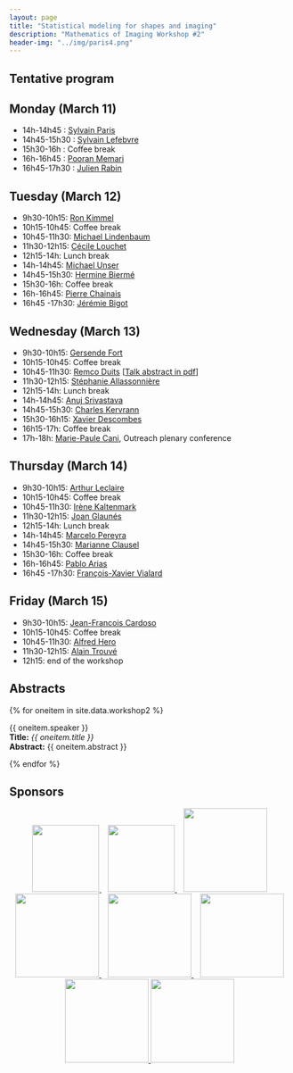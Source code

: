 ```yaml
---
layout: page
title: "Statistical modeling for shapes and imaging"
description: "Mathematics of Imaging Workshop #2"
header-img: "../img/paris4.png"
---
```


Tentative program
-------------

Monday (March 11)
-------------

- 14h-14h45 : [Sylvain Paris](https://people.csail.mit.edu/sparis/)
- 14h45-15h30 : [Sylvain Lefebvre](http://www.antexel.com/sylefeb/research/)
- 15h30-16h : Coffee break 
- 16h-16h45 : [Pooran Memari](http://www.lix.polytechnique.fr/~memari/)
- 16h45-17h30 : [Julien Rabin](https://sites.google.com/site/rabinjulien/)


Tuesday (March 12)
-------------
- 9h30-10h15: [Ron Kimmel](http://www.cs.technion.ac.il/~ron/) 
- 10h15-10h45: Coffee break 
- 10h45-11h30: [Michael Lindenbaum](http://www.cs.technion.ac.il/~mic/)
- 11h30-12h15: [Cécile Louchet](http://www.univ-orleans.fr/mapmo/membres/louchet/)
- 12h15-14h: Lunch break
- 14h-14h45: [Michael Unser](http://bigwww.epfl.ch/unser/)
- 14h45-15h30: [Hermine Biermé](http://www-math.sp2mi.univ-poitiers.fr/%7Ehbierme/)
- 15h30-16h: Coffee break 
- 16h-16h45: [Pierre Chainais](http://pierrechainais.ec-lille.fr)
- 16h45 -17h30: [Jérémie Bigot](https://sites.google.com/site/webpagejbigot/)

Wednesday (March 13)
-------------
- 9h30-10h15: [Gersende Fort](https://www.math.univ-toulouse.fr/~gfort/)
- 10h15-10h45: Coffee break 
- 10h45-11h30: [Remco Duits](http://bmia.bmt.tue.nl/people/RDuits/) [[Talk abstract in pdf](./abstracts/abstractIHPworkshop2.pdf)]
- 11h30-12h15: [Stéphanie Allassonnière](https://sites.google.com/site/stephanieallassonniere/)
- 12h15-14h: Lunch break
- 14h-14h45: [Anuj Srivastava](https://ani.stat.fsu.edu/~anuj/)
- 14h45-15h30: [Charles Kervrann](http://www.irisa.fr/vista/Equipe/People/Charles.Kervrann.english.html)
- 15h30-16h15: [Xavier Descombes](https://www-sop.inria.fr/members/Xavier.Descombes/)
- 16h15-17h: Coffee break 
- 17h-18h: [Marie-Paule Cani](https://www.lix.polytechnique.fr/stream/members/marie-paule-cani/), Outreach plenary conference 

Thursday (March 14)
--------------
- 9h30-10h15: [Arthur Leclaire](https://www.math.u-bordeaux.fr/~aleclaire/)
- 10h15-10h45: Coffee break 
- 10h45-11h30: [Irène Kaltenmark](https://sites.google.com/site/irenekaltenmark/)
- 11h30-12h15: [Joan Glaunés](http://www.mi.parisdescartes.fr/~glaunes/)
- 12h15-14h: Lunch break
- 14h-14h45: [Marcelo Pereyra](http://www.macs.hw.ac.uk/~mp71/) 
- 14h45-15h30: [Marianne Clausel](https://sites.google.com/site/marianneclausel/)
- 15h30-16h: Coffee break 
- 16h-16h45: [Pablo Arias](http://gpi.upf.edu/profile/211)
- 16h45 -17h30: [François-Xavier Vialard](https://www.ceremade.dauphine.fr/%7Evialard/)

Friday (March 15)
--------------
- 9h30-10h15: [Jean-Francois Cardoso]()
- 10h15-10h45: Coffee break 
- 10h45-11h30: [Alfred Hero](https://hero.engin.umich.edu) 
- 11h30-12h15: [Alain Trouvé](http://atrouve.perso.math.cnrs.fr)
- 12h15: end of the workshop


Abstracts
--------

{% for oneitem in site.data.workshop2 %}
<p>
  {{ oneitem.speaker }}<br/>
  <b>Title:</b> <i>{{ oneitem.title }}</i><br/>
  <b>Abstract:</b> {{ oneitem.abstract }}
</p>
{% endfor %}



Sponsors
-----

<p align="center">

<a href="http://www.ihp.fr">
<img width="120" src="../../img/logo-ihp.jpg"/>
</a>&nbsp;&nbsp;

<a href="http://www.cnrs.fr/">
<img width="120" src="../../img/logo-cnrs.png"/>
</a>&nbsp;&nbsp;

<a href="http://www.u-psud.fr/fr/index.html">
<img width="150" src="../../img/logo-paris-sud.png"/>
</a>

<br/>

<a href="https://www.sciencesmaths-paris.fr/">
<img width="150" src="../../img/logo-fsmp.png"/>
</a>&nbsp;&nbsp;

<a href="http://www.upmc.fr/">
<img width="150" src="../../img/logo-upmc.png"/>
</a>&nbsp;&nbsp;

<a href="https://www.cimpa.info/">
<img width="150" src="../../img/logo-cimpa.png"/>
</a>

<br/>

<a href="http://gdr-mia.math.cnrs.fr/">
<img width="150" src="../../img/logo-mia.png"/>
</a>

<a href="http://www.gpeyre.com/noria/">
<img width="150" src="../../img/logo-erc.jpg"/>
</a>


</p>
